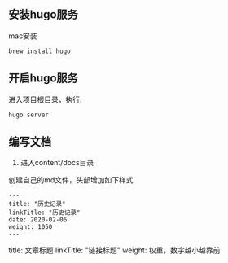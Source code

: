 
## 安装hugo服务

mac安装

```
brew install hugo
```

## 开启hugo服务

进入项目根目录，执行:

```
hugo server
```

## 编写文档

1. 进入content/docs目录

创建自己的md文件，头部增加如下样式

```
---
title: "历史记录"
linkTitle: "历史记录"
date: 2020-02-06
weight: 1050
---
```

title: 文章标题
linkTitle: "链接标题"
weight: 权重，数字越小越靠前
